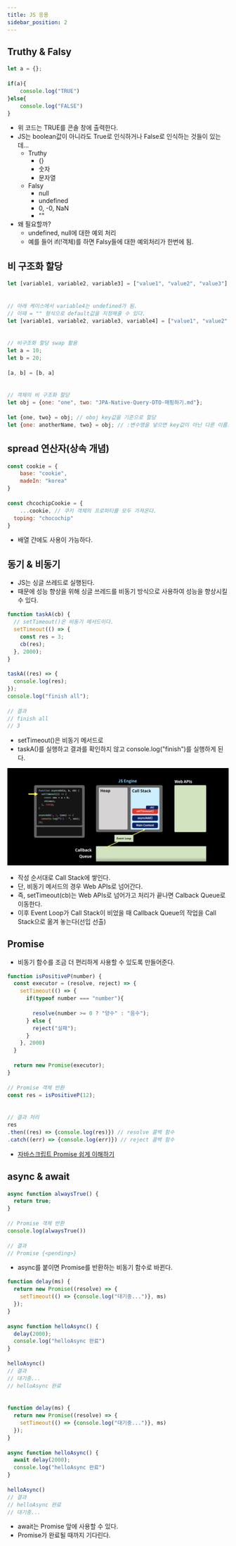 ```yaml
---
title: JS 응용
sidebar_position: 2
---
```


## Truthy & Falsy
```javascript
let a = {};

if(a){
    console.log("TRUE")
}else{
    console.log("FALSE")
}
```
- 위 코드는 TRUE를 콘솔 창에 출력한다.
- JS는 boolean값이 아니라도 True로 인식하거나 False로 인식하는 것들이 있는데...
  - Truthy
    - {}
    - 숫자
    - 문자열
  - Falsy
    - null
    - undefined
    - 0, -0, NaN
    - ""
- 왜 필요할까?
  - undefined, null에 대한 예외 처리
  - 예를 들어 if(!객체)를 하면 Falsy들에 대한 예외처리가 한번에 됨.


## 비 구조화 할당
```javascript
let [variable1, variable2, variable3] = ["value1", "value2", "value3"]


// 아래 케이스에서 variable4는 undefined가 됨.
// 이때 = "" 형식으로 default값을 지정해줄 수 있다.
let [variable1, variable2, variable3, variable4] = ["value1", "value2", "value3"]


// 비구조화 할당 swap 활용
let a = 10;
let b = 20;

[a, b] = [b, a]


// 객체의 비 구조화 할당
let obj = {one: "one", two: "JPA-Native-Query-DTO-매핑하기.md"};

let {one, two} = obj; // oboj key값을 기준으로 할당
let {one: anotherName, two} = obj; // :변수명을 넣으면 key값이 아닌 다른 이름으로 변수 선언 가능
```


## spread 연산자(상속 개념)
```javascript
const cookie = {
    base: "cookie",
    madeIn: "korea"
}

const chcochipCookie = {
    ...cookie, // 쿠키 객체의 프로퍼티를 모두 가져온다.
  toping: "chocochip"
}
```
- 배열 간에도 사용이 가능하다.


## 동기 & 비동기
- JS는 싱글 쓰레드로 실행된다.
- 때문에 성능 향상을 위해 싱글 쓰레드를 비동기 방식으로 사용하여 성능을 향상시킬 수 있다.

```javascript
function taskA(cb) {
  // setTimeout()은 비동기 메서드이다.
  setTimeout(() => {
    const res = 3;
    cb(res);
  }, 2000);
}

taskA((res) => {
  console.log(res);
});
console.log("finish all");

// 결과
// finish all
// 3
```
- setTimeout()은 비동기 메서드로
- taskA()를 실행하고 결과를 확인하지 않고 console.log("finish")를 실행하게 된다.

![js-engin.png](img/js-engin.png)
- 작성 순서대로 Call Stack에 쌓인다.
- 단, 비동기 메서드의 경우 Web APIs로 넘어간다.
- 즉, setTimeout(cb)는 Web APIs로 넘어가고 처리가 끝나면 Calback Queue로 이동한다.
- 이후 Event Loop가 Call Stack이 비었을 때 Callback Queue의 작업을 Call Stack으로 옮겨 놓는다(선입 선출)

## Promise
- 비동기 함수를 조금 더 편리하게 사용할 수 있도록 만들어준다.

```javascript
function isPositiveP(number) {
  const executor = (resolve, reject) => {
    setTimeout(() => {
      if(typeof number === "number"){

        resolve(number >= 0 ? "양수" : "음수");
      } else {
        reject("실패");
      }
    }, 2000)
  }

  return new Promise(executor);
}

// Promise 객체 반환
const res = isPositiveP(12);


// 결과 처리
res
.then((res) => {console.log(res)}) // resolve 콜백 함수
.catch((err) => {console.log(err)}) // reject 콜백 함수
```
- [자바스크립트 Promise 쉽게 이해하기](https://joshua1988.github.io/web-development/javascript/promise-for-beginners/)


## async & await
```javascript
async function alwaysTrue() {
  return true;
}

// Promise 객체 반환
console.log(alwaysTrue())

// 결과
// Promise {<pending>}
```
- async를 붙이면 Promise를 반환하는 비동기 함수로 바뀐다.

```javascript
function delay(ms) {
  return new Promise((resolve) => {
    setTimeout(() => {console.log("대기중...")}, ms)
  });
}

async function helloAsync() {
  delay(2000);
  console.log("helloAsync 완료")
}

helloAsync()
// 결과 
// 대기중...
// helloAsync 완료
 

function delay(ms) {
  return new Promise((resolve) => {
    setTimeout(() => {console.log("대기중...")}, ms)
  });
}

async function helloAsync() {
  await delay(2000);
  console.log("helloAsync 완료")
}

helloAsync()
// 결과
// helloAsync 완료
// 대기중...
```
- await는 Promise 앞에 사용할 수 있다.
- Promise가 완료될 때까지 기다린다.
